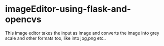 # imageEditor-using-flask-and-opencvs
This image editor takes the input as image and converts the image into grey scale and other formats too, like into jpg,png etc..
